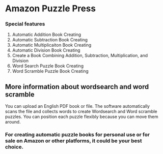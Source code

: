 # Amazon Puzzle Press #
###  Special features ### 
1. Automatic Addition Book Creating
2. Automatic Subtraction Book Creating
3. Automatic Multiplicaiton Book Creating
4. Automatic Division Book Creating
5. Create a Book Combining Addition, Subtraction, Multiplication, and Division
6. Word Search Puzzle Book Creating 
7. Word Scramble Puzzle Book Creating 

## More information about wordsearch and word scramble ##
You can upload an English PDF book or file. The software automatically scans the file and collects words to create Wordsearch and Word scramble puzzles. You can position each puzzle flexibly because you can move them around. <br />
### For creating automatic puzzle books for personal use or for sale on Amazon or other platforms, it could be your best choice. ###
